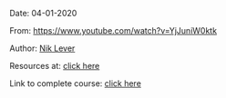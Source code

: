 Date: 04-01-2020

From: https://www.youtube.com/watch?v=YjJuniW0ktk

Author: [Nik Lever](https://www.youtube.com/channel/UCUlSAoLd9N2AEeT08wqnpyg)

Resources at: [click here](https://www.youtube.com/redirect?v=YjJuniW0ktk&event=video_description&redir_token=LA1_wK4Z07-Kiw_M2GrMIW2on2R8MTU3ODIzMjk0MUAxNTc4MTQ2NTQx&q=http%3A%2F%2Fniklever.com%2Fudemy-resources%2Frpg_mixer.zip)

Link to complete course: [click here](https://www.youtube.com/redirect?v=YjJuniW0ktk&event=video_description&redir_token=LA1_wK4Z07-Kiw_M2GrMIW2on2R8MTU3ODIzMjk0MUAxNTc4MTQ2NTQx&q=https%3A%2F%2Fwww.udemy.com%2Fcreate-a-3d-rpg-game-with-threejs%2F%3FcouponCode%3DTHREE_RPG_TEN)
